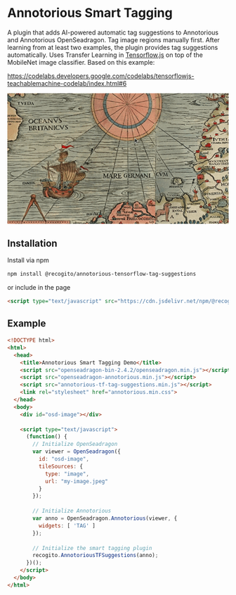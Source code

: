 # Annotorious Smart Tagging

A plugin that adds AI-powered automatic tag suggestions to Annotorious and Annotorious OpenSeadragon. Tag image regions manually first. 
After learning from at least two examples, the plugin provides tag suggestions automatically. Uses Transfer Learning in 
[Tensorflow.js](https://www.tensorflow.org/js) on top of the MobileNet image classifier. Based on this example:

https://codelabs.developers.google.com/codelabs/tensorflowjs-teachablemachine-codelab/index.html#6

![Animated screenshot](screenshot.gif)

## Installation

Install via npm 

```sh
npm install @recogito/annotorious-tensorflow-tag-suggestions
```

or include in the page

```html
<script type="text/javascript" src="https://cdn.jsdelivr.net/npm/@recogito/annotorious-tensorflow-tag-suggestions@latest/dist/annotorious-tf-tag-suggestions.min.js"></script>
```

## Example

```html
<!DOCTYPE html>
<html>
  <head>
    <title>Annotorious Smart Tagging Demo</title>
    <script src="openseadragon-bin-2.4.2/openseadragon.min.js"></script>
    <script src="openseadragon-annotorious.min.js"></script>
    <script src="annotorious-tf-tag-suggestions.min.js"></script>
    <link rel="stylesheet" href="annotorious.min.css">
  </head>
  <body>
    <div id="osd-image"></div>

    <script type="text/javascript">
      (function() {
        // Initialize OpenSeadragon
        var viewer = OpenSeadragon({
          id: "osd-image",
          tileSources: {
            type: "image",
            url: "my-image.jpeg" 
          }
        });

        // Initialize Annotorious
        var anno = OpenSeadragon.Annotorious(viewer, {
          widgets: [ 'TAG' ]
        });

        // Initialize the smart tagging plugin
        recogito.AnnotoriousTFSuggestions(anno);
      })();
    </script>
  </body>
</html>
```